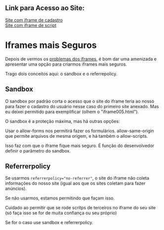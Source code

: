 ## Link para Acesso ao Site:

[Site com iframe de cadastro](https://andersonr-o.github.io/Html-Css/Iframes%20Mais%20Seguros/iframe005.html)<br>
[Site com iframe de script](https://andersonr-o.github.io/Html-Css/Iframes%20Mais%20Seguros/iframe006.html)

# Iframes mais Seguros

Depois de vermos os [problemas dos iframes](https://github.com/andersonr-o/HTML5-CSS3/tree/Inconvenientes-dos-iframes), é bom dar uma amenizada  e apresentar uma opção para criarmos iframes mais seguros.

Trago dois conceitos aqui: o sandbox e o referrepolicy.

## Sandbox

O sandbox por padrão corta o acesso que o site do iframe teria ao nosso para fazer o cadastro do usuário nesse caso do primeiro site anexado. Mas eu deixei permitido para exemplificar (olhem o "iframe005.html").

O sandbox é a proteção máxima, mas há outras opções:

Usar o allow-forms nos permitirá fazer os formulários. allow-same-origin que permite arquivos de mesma origem, e há também o allow-scripts.

Isso faz com que o iframe fique mais seguro. É função do desenvolvedor definir o parâmetro do sandbox.

## Referrerpolicy

Se usarmos ``referrerpolicy="no-referrer"``, o site do iframe não coleta informações do nosso site (igual aos que os sites coletam para fazer anúncios).

Se não usarmos, estamos permitindo que façam isso.

Cuidado ao permitir que se rode scritps de terceiros no iframe do seu site (só faça isso se for de muita confiança ou seu próprio)

Se for o caso use sandbox e referrerpolicy.
